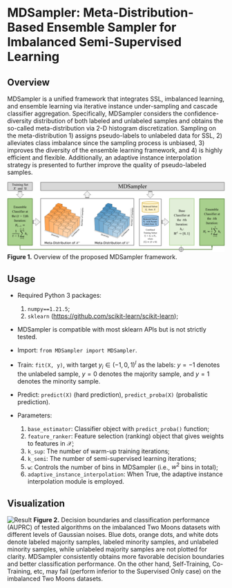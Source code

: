# MDSampler: Meta-Distribution-Based Ensemble Sampler for Imbalanced Semi-Supervised Learning

## Overview

MDSampler is a unified framework that integrates SSL, imbalanced learning, and ensemble learning via iterative instance under-sampling and cascade classifier aggregation. Specifically, MDSampler considers the confidence-diversity distribution of both labeled and unlabeled samples and obtains the so-called meta-distribution via 2-D histogram discretization. Sampling on the meta-distribution 1) assigns pseudo-labels to unlabeled data for SSL, 2) alleviates class imbalance since the sampling process is unbiased, 3) improves the diversity of the ensemble learning framework, and 4) is highly efficient and flexible. Additionally, an adaptive instance interpolation strategy is presented to further improve the quality of pseudo-labeled samples.

![Method](Method.png)
**Figure 1.** Overview of the proposed MDSampler framework.

## Usage

* Required Python 3 packages:
    1. `numpy==1.21.5`;
    2. `sklearn` (https://github.com/scikit-learn/scikit-learn);

* MDSampler is compatible with most sklearn APIs but is not strictly tested.

* Import: `from MDSampler import MDSampler`.

* Train: `fit(X, y)`, with target $y_i \in (-1, 0, 1)^l$ as the labels: $y= -1$ denotes the unlabeled sample, $y = 0$ denotes the majority sample, and $y = 1$ denotes the minority sample.

* Predict: `predict(X)` (hard prediction), `predict_proba(X)` (probalistic prediction).

* Parameters: 
    1. `base_estimator`: Classifier object with `predict_proba()` function;
    2. `feature_ranker`: Feature selection (ranking) object that gives weights to features in $\mathcal{X}$;
    3. `k_sup`: The number of warm-up training iterations;
    4. `k_semi`: The number of semi-supervised learning iterations;
    5. `w`: Controls the number of bins in MDSampler (i.e., $w^2$ bins in total);
    6. `adaptive_instance_interpolation`: When True, the adaptive instance interpolation module is employed.

## Visualization

![Result](Result.png)
**Figure 2.** Decision boundaries and classification performance (AUPRC) of tested algorithms on the imbalanced Two Moons datasets with different levels of Gaussian noises. Blue dots, orange dots, and white dots denote labeled majority samples, labeled minority samples, and unlabeled minority samples, while unlabeled majority samples are not plotted for clarity. MDSampler consistently obtains more favorable decision boundaries and better classification performance. On the other hand, Self-Training, Co-Training, etc,  may fail (perform inferior to the Supervised Only case) on the imbalanced Two Moons datasets.
